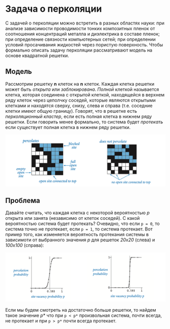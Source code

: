 # Задача о перколяции
С задачей о перколяции можно встретить в разных областях науки: при анализе зависимости проводимости тонких композитных пленок от соотношения концентраций металла и диэлектрика в составе пленок;  при определение связности компьютерных сетей; при определении условий просачивания жидкостей через пористую поверхность. Чтобы формально описать задачу перколяции рассматривают модель на основе квадратной решетки.

## Модель
Рассмотрим решетку **n** клеток на **n** клеток. Каждая клетка решетки может быть *открыта* или *заблокирована*. *Полной* клеткой называется клетка, которая соединена с открытой клеткой, находящейся в верхнем ряду клеток через цеполчку соседей, которые являются открытыми клетками и находятся сверху, снизу, слева и справа (т.е. соседние клетки имеют общую границу). Говорят, что в решетке есть *перколяционный кластер*, если есть полная клетка в нижнем ряду решетки. Если говорить менее формально, то система будет *протекать* если существует полная клетка в нижнем ряду решетки.

![](percolates-table.png)

## Проблема
Давайте считать, что каждая клетка с некоторой вероятностью *p* открыта или занята (независимо от клеток соседей). С какой вероятностью система будет протекать? Очевидно, что если `p = 0`, то система точно не протекает, если `p = 1`, то система протекает. Вот пример того, как изменяется вероятность протекания системы в зависимоти от выбранного значения *p* для решеток *20x20* (слева) и *100x100* (справа):

![](percolation-threshold.png)

Если мы будем смотреть на достаточно больше решетки, то найдем такое значение *p** что при `p < p*` произвольная система, почти всегда, не протекает и при `p > p*` почти всегда протекает.
